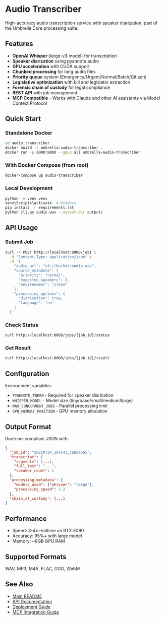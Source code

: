 # Audio Transcriber

High-accuracy audio transcription service with speaker diarization, part of the Umbrella Core processing suite.

## Features

- **OpenAI Whisper** (large-v3 model) for transcription
- **Speaker diarization** using pyannote.audio
- **GPU acceleration** with CUDA support
- **Chunked processing** for long audio files
- **Priority queue** system (Emergency/Urgent/Normal/Batch/Citizen)
- **Legislative optimization** with bill and legislator extraction
- **Forensic chain of custody** for legal compliance
- **REST API** with job management
- **MCP Compatible** - Works with Claude and other AI assistants via Model Context Protocol

## Quick Start

### Standalone Docker

```bash
cd audio_transcriber
docker build -t umbrella-audio-transcriber .
docker run -p 8000:8000 --gpus all umbrella-audio-transcriber
```

### With Docker Compose (from root)

```bash
docker-compose up audio-transcriber
```

### Local Development

```bash
python -m venv venv
venv\Scripts\activate  # Windows
pip install -r requirements.txt
python cli.py audio.wav --output-dir output/
```

## API Usage

### Submit Job
```bash
curl -X POST http://localhost:8000/jobs \
  -H "Content-Type: application/json" \
  -d '{
    "audio_url": "s3://bucket/audio.wav",
    "source_metadata": {
      "priority": "normal",
      "expected_speakers": 2,
      "environment": "clean"
    },
    "processing_options": {
      "diarization": true,
      "language": "en"
    }
  }'
```

### Check Status
```bash
curl http://localhost:8000/jobs/{job_id}/status
```

### Get Result
```bash
curl http://localhost:8000/jobs/{job_id}/result
```

## Configuration

Environment variables:
- `PYANNOTE_TOKEN` - Required for speaker diarization
- `WHISPER_MODEL` - Model size (tiny/base/small/medium/large)
- `MAX_CONCURRENT_JOBS` - Parallel processing limit
- `GPU_MEMORY_FRACTION` - GPU memory allocation

## Output Format

Doctrine-compliant JSON with:
```json
{
  "job_id": "20250724_164141_ca6ba565",
  "transcript": {
    "segments": [...],
    "full_text": "...",
    "speaker_count": 2
  },
  "processing_metadata": {
    "models_used": {"whisper": "large"},
    "processing_speed": 3.2
  },
  "chain_of_custody": {...}
}
```

## Performance

- Speed: 3-4x realtime on RTX 3080
- Accuracy: 95%+ with large model
- Memory: ~8GB GPU RAM

## Supported Formats

WAV, MP3, M4A, FLAC, OGG, WebM

## See Also

- [Main README](../README.md)
- [API Documentation](http://localhost:8000/docs)
- [Deployment Guide](./deploy.md)
- [MCP Integration Guide](./MCP_INTEGRATION.md)